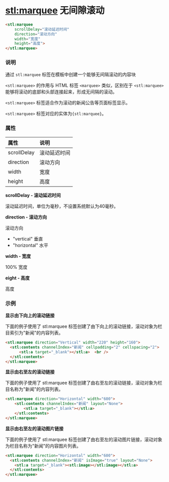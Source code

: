 # <stl:marquee> 无间隙滚动

```html
<stl:marquee
    scrollDelay="滚动延迟时间"
    direction="滚动方向"
    width="宽度"
    height="高度">
</stl:marquee>
```

### 说明

通过 `stl:marquee` 标签在模板中创建一个能够无间隔滚动的内容块

`<stl:marquee>` 的作用与 HTML 标签 `<marquee>` 类似，区别在于 `<stl:marquee>` 能够将滚动的底部和头部连接起来，形成无间隔的滚动。

`<stl:marquee>` 标签适合作为滚动的新闻公告等页面标签显示。

`<stl:marquee>` 标签对应的实体为`{stl:marquee}`。

### 属性

| 属性 | 说明 |
|:------|:-----|
| scrollDelay | 滚动延迟时间 |
| direction | 滚动方向 |
| width | 宽度 |
| height | 高度 |

**scrollDelay - 滚动延迟时间**

滚动延迟时间，单位为毫秒，不设置系统默认为40毫秒。

**direction - 滚动方向**

滚动方向

* "vertical" 垂直
* "horizontal" 水平

**width - 宽度**

100% 宽度

**eight - 高度**

高度

### 示例

**显示由下向上的滚动链接**

下面的例子使用了 stl:marquee 标签创建了由下向上的滚动链接，滚动对象为栏目索引为"新闻"的内容列表。

```html
<stl:marquee direction="Vertical" width="220" height="160">
  <stl:contents channelIndex="新闻" cellpadding="2" cellspacing="2">
      <stl:a target="_blank"></stl:a>  <br />
  </stl:contents>
</stl:marquee>
```

**显示由右至左的滚动链接**

下面的例子使用了 stl:marquee 标签创建了由右至左的滚动链接，滚动对象为栏目名称为"新闻"的内容列表。

```html
<stl:marquee direction="Horizontal" width="600">
    <stl:contents channelIndex="新闻" layout="None">
        <stl:a target="_blank"></stl:a>
    </stl:contents>
</stl:marquee>
```

**显示由右至左的滚动图片链接**

下面的例子使用了 stl:marquee 标签创建了由右至左的滚动图片链接，滚动对象为栏目名称为"新闻"的内容图片列表。

```html
<stl:marquee direction="Horizontal" width="600">
  <stl:contents channelIndex="新闻" isImage="true" layout="None">
    <stl:a target="_blank"><stl:image></stl:image></stl:a>
  </stl:contents>
</stl:marquee>
```
